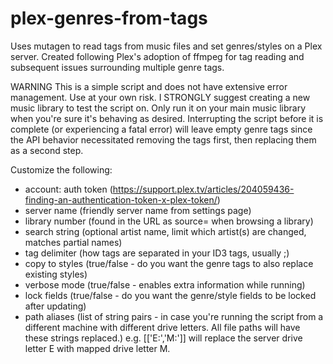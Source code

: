 # plex-genres-from-tags
Uses mutagen to read tags from music files and set genres/styles on a Plex server. Created following Plex's adoption of ffmpeg for tag reading and subsequent issues surrounding multiple genre tags.

WARNING
This is a simple script and does not have extensive error management. Use at your own risk. I STRONGLY suggest creating a new music library to test the script on. Only run it on your main music library when you're sure it's behaving as desired. Interrupting the script before it is complete (or experiencing a fatal error) will leave empty genre tags since the API behavior necessitated removing the tags first, then replacing them as a second step.

Customize the following:
- account: auth token (https://support.plex.tv/articles/204059436-finding-an-authentication-token-x-plex-token/)
- server name (friendly server name from settings page)
- library number (found in the URL as source= when browsing a library)
- search string (optional artist name, limit which artist(s) are changed, matches partial names)
- tag delimiter (how tags are separated in your ID3 tags, usually ;)
- copy to styles (true/false - do you want the genre tags to also replace existing styles)
- verbose mode (true/false - enables extra information while running)
- lock fields (true/false - do you want the genre/style fields to be locked after updating)
- path aliases (list of string pairs - in case you're running the script from a different machine with different drive letters. All file paths will have these strings replaced.) e.g.  [['E:','M:']] will replace the server drive letter E with mapped drive letter M.
